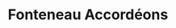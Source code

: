 ---
title: "Fonteneau Accordéons"
url: /saint-herblain/fonteneau-accordeons/
shop: instrument de musique
---